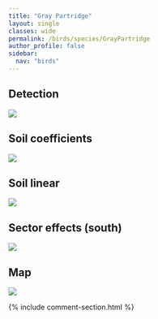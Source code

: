 ```yaml
---
title: "Gray Partridge"
layout: single
classes: wide
permalink: /birds/species/GrayPartridge
author_profile: false
sidebar:
  nav: "birds"
---
```


<h2>Detection</h2>

<a href="https://beallen.github.io/DevelopmentWebsite/assets/images/birds/GrayPartridge/det.jpg">
<img src="https://beallen.github.io/DevelopmentWebsite/assets/images/birds/GrayPartridge/det.jpg">
</a>

<h2>Soil coefficients</h2>

<a href="https://beallen.github.io/DevelopmentWebsite/assets/images/birds/GrayPartridge/soilhf.jpg">
<img src="https://beallen.github.io/DevelopmentWebsite/assets/images/birds/GrayPartridge/soilhf.jpg">
</a>

<h2>Soil linear</h2>

<a href="https://beallen.github.io/DevelopmentWebsite/assets/images/birds/GrayPartridge/lin-south.jpg">
<img src="https://beallen.github.io/DevelopmentWebsite/assets/images/birds/GrayPartridge/lin-south.jpg">
</a>

<h2>Sector effects (south)</h2>

<a href="https://beallen.github.io/DevelopmentWebsite/assets/images/birds/GrayPartridge/sector-south.jpg">
<img src="https://beallen.github.io/DevelopmentWebsite/assets/images/birds/GrayPartridge/sector-south.jpg">
</a>

<h2>Map</h2>

<a href="https://beallen.github.io/DevelopmentWebsite/assets/images/birds/GrayPartridge/map.jpg">
<img src="https://beallen.github.io/DevelopmentWebsite/assets/images/birds/GrayPartridge/map.jpg">
</a>

{% include comment-section.html %}
